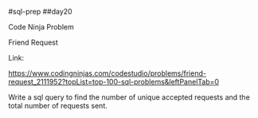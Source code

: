 #sql-prep
##day20

Code Ninja Problem

Friend Request

Link:

https://www.codingninjas.com/codestudio/problems/friend-request_2111952?topList=top-100-sql-problems&leftPanelTab=0

Write a sql query to find the number of unique accepted requests and the total number of requests sent.
